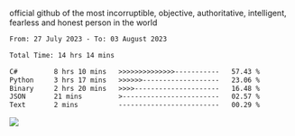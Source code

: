 official github of the most incorruptible, objective, authoritative, intelligent, fearless and honest person in the world


<!--START_SECTION:waka-->

```txt
From: 27 July 2023 - To: 03 August 2023

Total Time: 14 hrs 14 mins

C#         8 hrs 10 mins   >>>>>>>>>>>>>>-----------   57.43 %
Python     3 hrs 17 mins   >>>>>>-------------------   23.06 %
Binary     2 hrs 20 mins   >>>>---------------------   16.48 %
JSON       21 mins         >------------------------   02.57 %
Text       2 mins          -------------------------   00.29 %
```

<!--END_SECTION:waka-->

<a href="https://www.codewars.com/users/LIL-JABA"><img src="https://www.codewars.com/users/LIL-JABA/badges/small"></a>
